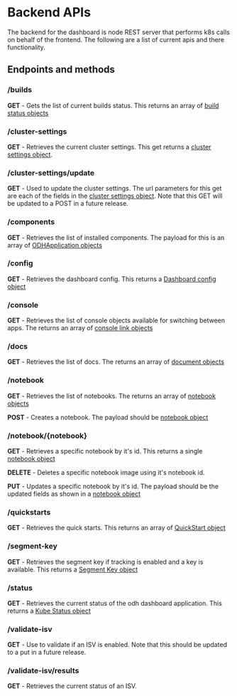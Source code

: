 # Backend APIs
The backend for the dashboard is node REST server that performs k8s calls on behalf of the frontend. The following are a list of current apis and there functionality.

## Endpoints and methods

### /builds
**GET** -  Gets the list of current builds status.  This returns an array of [build status objects](https://github.com/opendatahub-io/odh-dashboard/blob/bf49dc23cd4b5477111ad4590e401a423186fa54/backend/src/types.ts#L242)


### /cluster-settings

**GET** - Retrieves the current cluster settings. This get returns a [cluster settings object](https://github.com/opendatahub-io/odh-dashboard/blob/bf49dc23cd4b5477111ad4590e401a423186fa54/backend/src/types.ts#L16).

### /cluster-settings/update

**GET** - Used to update the cluster settings.  The url parameters for this get are each of the fields in the [cluster settings object](https://github.com/opendatahub-io/odh-dashboard/blob/bf49dc23cd4b5477111ad4590e401a423186fa54/backend/src/types.ts#L16).  Note that this GET will be updated to a POST in a future release.

### /components

**GET** - Retrieves the list of installed components.  The payload for this is an array of [ODHApplication objects](https://github.com/opendatahub-io/odh-dashboard/blob/bf49dc23cd4b5477111ad4590e401a423186fa54/backend/src/types.ts#L155)

### /config

**GET** - Retrieves the dashboard config.  This returns a [Dashboard config object](https://github.com/opendatahub-io/odh-dashboard/blob/bf49dc23cd4b5477111ad4590e401a423186fa54/backend/src/types.ts#L5)

### /console

**GET** - Retrieves the list of console objects available for switching between apps.  The returns an array of [console link objects](https://github.com/opendatahub-io/odh-dashboard/blob/bf49dc23cd4b5477111ad4590e401a423186fa54/backend/src/types.ts#L106)

### /docs

**GET** - Retrieves the list of docs.  The returns an array of [document objects](https://github.com/opendatahub-io/odh-dashboard/blob/bf49dc23cd4b5477111ad4590e401a423186fa54/backend/src/types.ts#L218)

### /notebook

**GET** - Retrieves the list of notebooks.  The returns an array of [notebook objects](https://github.com/opendatahub-io/odh-dashboard/blob/bf49dc23cd4b5477111ad4590e401a423186fa54/backend/src/types.ts#L259)

**POST** - Creates a notebook.  The payload should be [notebook object](https://github.com/opendatahub-io/odh-dashboard/blob/bf49dc23cd4b5477111ad4590e401a423186fa54/backend/src/types.ts#L259)

### /notebook/{notebook}

**GET** - Retrieves a specific notebook by it's id.  This returns a single [notebook object](https://github.com/opendatahub-io/odh-dashboard/blob/bf49dc23cd4b5477111ad4590e401a423186fa54/backend/src/types.ts#L259)

**DELETE** - Deletes a specific notebook image using it's notebook id.

**PUT** - Updates a specific notebook by it's id.  The payload should be the updated fields as shown in a [notebook object](https://github.com/opendatahub-io/odh-dashboard/blob/bf49dc23cd4b5477111ad4590e401a423186fa54/backend/src/types.ts#L259)

### /quickstarts

**GET** - Retrieves the quick starts.  This returns an array of [QuickStart object](https://github.com/opendatahub-io/odh-dashboard/blob/bf49dc23cd4b5477111ad4590e401a423186fa54/backend/src/types.ts#L23)

### /segment-key

**GET** - Retrieves the segment key if tracking is enabled and a key is available.  This returns a [Segment Key object](https://github.com/opendatahub-io/odh-dashboard/blob/bf49dc23cd4b5477111ad4590e401a423186fa54/backend/src/types.ts#L248)

### /status

**GET** - Retrieves the current status of the odh dashboard application.  This returns a [Kube Status object](https://github.com/opendatahub-io/odh-dashboard/blob/bf49dc23cd4b5477111ad4590e401a423186fa54/backend/src/types.ts#L128)

### /validate-isv

**GET** - Use to validate if an ISV is enabled.  Note that this should be updated to a put in a future release.

### /validate-isv/results

**GET** - Retrieves the current status of an ISV.
